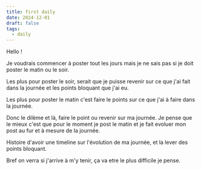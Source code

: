 ```yaml
---
title: first daily
date: 2024-12-01
draft: false
tags:
  - daily
---
```

Hello !

Je voudrais commencer à poster tout les jours mais je ne sais pas si je doit poster le matin ou le soir.

Les plus pour poster le soir, serait que je puisse revenir sur ce que j'ai fait dans la journée et les points bloquant que j'ai eu.

Les plus pour poster le matin c'est faire le points sur ce que j'ai à faire dans la journée.

Donc le dilème et là, faire le point ou revenir sur ma journée. Je pense que le mieux c'est que pour le moment je post le matin et je fait evoluer mon post au fur et à mesure de la journée.

Histoire d'avoir une timeline sur l'évolution de ma journée, et la lever des points bloquant.

Bref on verra si j'arrive à m'y tenir, ça va etre le plus difficile je pense.
